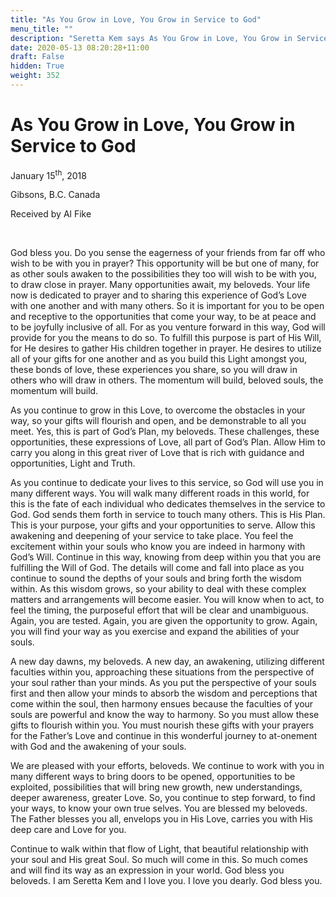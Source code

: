 ```yaml
---
title: "As You Grow in Love, You Grow in Service to God"
menu_title: ""
description: "Seretta Kem says As You Grow in Love, You Grow in Service to God"
date: 2020-05-13 08:20:28+11:00
draft: False
hidden: True
weight: 352
---
```

# As You Grow in Love, You Grow in Service to God

January 15<sup>th</sup>, 2018

Gibsons, B.C. Canada

Received by Al Fike

 

God bless you. Do you sense the eagerness of your friends from far off who wish to be with you in prayer? This opportunity will be but one of many, for as other souls awaken to the possibilities they too will wish to be with you, to draw close in prayer. Many opportunities await, my beloveds. Your life now is dedicated to prayer and to sharing this experience of God’s Love with one another and with many others. So it is important for you to be open and receptive to the opportunities that come your way, to be at peace and to be joyfully inclusive of all. For as you venture forward in this way, God will provide for you the means to do so. To fulfill this purpose is part of His Will, for He desires to gather His children together in prayer. He desires to utilize all of your gifts for one another and as you build this Light amongst you, these bonds of love, these experiences you share, so you will draw in others who will draw in others. The momentum will build, beloved souls, the momentum will build. 

As you continue to grow in this Love, to overcome the obstacles in your way, so your gifts will flourish and open, and be demonstrable to all you meet. Yes, this is part of God’s Plan, my beloveds. These challenges, these opportunities, these expressions of Love, all part of God’s Plan. Allow Him to carry you along in this great river of Love that is rich with guidance and opportunities, Light and Truth.

As you continue to dedicate your lives to this service, so God will use you in many different ways. You will walk many different roads in this world, for this is the fate of each individual who dedicates themselves in the service to God. God sends them forth in service to touch many others. This is His Plan. This is your purpose, your gifts and your opportunities to serve. Allow this awakening and deepening of your service to take place. You feel the excitement within your souls who know you are indeed in harmony with God’s Will. Continue in this way, knowing from deep within you that you are fulfilling the Will of God. The details will come and fall into place as you continue to sound the depths of your souls and bring forth the wisdom within. As this wisdom grows, so your  ability to deal with these complex matters and arrangements will become easier. You will know when to act, to feel the timing, the purposeful effort that will be clear and unambiguous. Again, you are tested. Again, you are given the opportunity to grow. Again, you will find your way as you exercise and expand the abilities of your souls. 

A new day dawns, my beloveds. A new day, an awakening, utilizing different faculties within you, approaching these situations from the perspective of your soul rather than your minds. As you put the perspective of your souls first and then allow your minds to absorb the wisdom and perceptions that come within the soul, then harmony ensues because the faculties of your souls are powerful and know the way to harmony. So you must allow these gifts to flourish within you. You must nourish these gifts with your prayers for the Father’s Love and continue in this wonderful journey to at-onement with God and the awakening of your souls. 

We are pleased with your efforts, beloveds. We continue to work with you in many different ways to bring doors to be opened, opportunities to be exploited, possibilities that will bring new growth, new understandings, deeper awareness, greater Love. So, you continue to step forward, to find your ways, to know your own true selves. You are blessed my beloveds. The Father blesses you all, envelops you in His Love, carries you with His deep care and Love for you. 

Continue to walk within that flow of Light, that beautiful relationship with your soul and His great Soul. So much will come in this. So much comes and will find its way as an expression in your world. God bless you beloveds. I am Seretta Kem and I love you. I love you dearly. God bless you.
